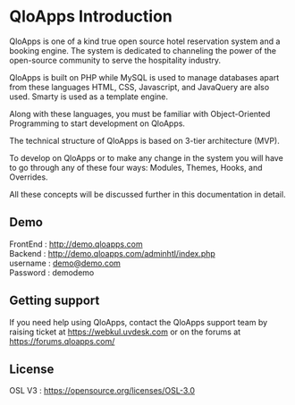 # QloApps Introduction

QloApps is one of a kind true open source hotel reservation system and a booking engine. The system is dedicated to channeling the power of the open-source community to serve the hospitality industry.

QloApps is built on PHP while MySQL is used to manage databases apart from these languages HTML, CSS, Javascript, and JavaQuery are also used. Smarty is used as a template engine.

Along with these languages, you must be familiar with Object-Oriented Programming to start development on QloApps.

The technical structure of QloApps is based on 3-tier architecture (MVP).

To develop on QloApps or to make any change in the system you will have to go through any of these four ways: Modules, Themes, Hooks, and Overrides.

All these concepts will be discussed further in this documentation in detail.

Demo
--------
FrontEnd : http://demo.qloapps.com </br>
Backend : http://demo.qloapps.com/adminhtl/index.php </br>
username : demo@demo.com </br>
Password : demodemo </br>

Getting support
--------
If you need help using QloApps, contact the QloApps support team by raising ticket at https://webkul.uvdesk.com or on the forums at https://forums.qloapps.com/

License
--------
OSL V3 : https://opensource.org/licenses/OSL-3.0
